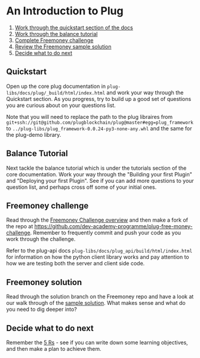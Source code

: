 # An Introduction to Plug

1. [Work through the quickstart section of the docs](/plug-intro.md#quickstart)
1. [Work through the balance tutorial](/plug-intro.md#balance-tutorial)
1. [Complete Freemoney challenge](/plug-intro.md#freemoney-challenge)
1. [Review the Freemoney sample solution](/plug-intro.md#freemoney-solution)
1. [Decide what to do next](/plug-intro.md#decide-what-to-do-next)

## Quickstart

Open up the core plug documentation in `plug-libs/docs/plug/_build/html/index.html` and work your way through the Quickstart section. As you progress, try to build up a good set of questions you are curious about on your questions list.

Note that you will need to replace the path to the plug libraires from `git+ssh://git@github.com/plugblockchain/plug@master#egg=plug_framework` to `../plug-libs/plug_framework-0.0.24-py3-none-any.whl` and the same for the plug-demo library.

## Balance Tutorial

Next tackle the balance tutorial which is under the tutorials section of the core documentation. Work your way through the "Building your first Plugin" and "Deploying your first Plugin". See if you can add more questions to your question list, and perhaps cross off some of your initial ones. 

## Freemoney challenge
Read through the [Freemoney Challenge overview](/segments/challenges/free-money-overview.md) and then make a fork of the repo at https://github.com/dev-academy-programme/plug-free-money-challenge. Remember to frequently commit and push your code as you work through the challenge.

Refer to the plug-api docs `plug-libs/docs/plug_api/build/html/index.html` for information on how the python client library works and pay attention to how we are testing both the server and client side code.

## Freemoney solution
Read through the solution branch on the Freemoney repo and have a look at our walk through of the [sample solution](/segments/challenges/free-money-solution.md). What makes sense and what do you need to dig deeper into?

## Decide what to do next
Remember the [5 Rs](/segments/learning/5-rs.md) - see if you can write down some learning objectives, and then make a plan to achieve them.
